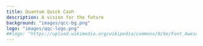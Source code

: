 ```yaml
---
title: Quantum Quick Cash
description: A vision for the future
background: "images/qcc-bg.png"
logo: "images/qqc-logo.png"
##logo: "https://upload.wikimedia.org/wikipedia/commons/8/8e/Font_Awesome_5_regular_gem.svg"
---
```

